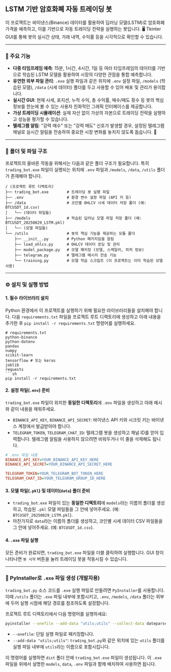 ## LSTM 기반 암호화폐 자동 트레이딩 봇

이 프로젝트는 바이낸스(Binance) 데이터를 활용하여 딥러닝 모델(LSTM)로 암호화폐 가격을 예측하고, 이를 기반으로 자동 트레이딩 전략을 실행하는 봇입니다. 🖥️ Tkinter GUI를 통해 봇의 실시간 상태, 거래 내역, 수익률 등을 시각적으로 확인할 수 있습니다.

-----

### 🚀 주요 기능

  * **다중 타임프레임 예측**: 15분, 1시간, 4시간, 1일 등 여러 타임프레임의 데이터를 기반으로 학습된 LSTM 모델을 활용하여 시장의 다양한 관점을 통합 예측합니다.
  * **유연한 외부 파일 관리**: `.exe` 실행 파일과 같은 위치에 `.env` 설정 파일, `/models` (학습된 모델), `/data` (시세 데이터) 폴더를 두고 사용할 수 있어 배포 및 관리가 용이합니다.
  * **실시간 GUI**: 현재 시세, 포지션, 누적 수익, 총 수익률, 매수/매도 횟수 등 봇의 핵심 정보를 한눈에 볼 수 있는 사용자 친화적인 그래픽 인터페이스를 제공합니다.
  * **가상 트레이딩 시뮬레이션**: 실제 자산 없이 가상의 자본으로 트레이딩 전략을 실행하고 성능을 평가할 수 있습니다.
  * **텔레그램 알림**: "강력 매수" 또는 "강력 매도" 신호가 발생할 경우, 설정된 텔레그램 채널로 실시간 알림을 전송하여 중요한 시장 변화를 놓치지 않도록 돕습니다. 🚨

-----

### 📁 폴더 및 파일 구조

프로젝트의 올바른 작동을 위해서는 다음과 같은 폴더 구조가 필요합니다. 특히 `trading_bot.exe` 파일이 실행되는 위치에 `.env` 파일과 `/models`, `/data`, `/utils` 폴더가 존재해야 합니다.

```
/ (프로젝트 루트 디렉토리)
├── trading_bot.exe        # 트레이딩 봇 실행 파일
├── .env                   # 환경 변수 설정 파일 (API 키 등)
├── /data                  # 코인별 OHLCV 시세 데이터 저장 폴더 (예: BTCUSDT_1d.csv)
│   └── (데이터 파일들)
├── /models                # 학습된 딥러닝 모델 파일 저장 폴더 (예: BTCUSDT_20250829_LSTM.pkl)
│   └── (모델 파일들)
└── /utils                 # 봇의 핵심 기능을 제공하는 모듈 폴더
    ├── __init__.py        # Python 패키지임을 알림
    ├── load_ohlcv.py      # OHLCV 데이터 로딩 및 관리
    ├── model_package.py   # 모델 패키징 (모델, 스케일러, 피처 정보)
    ├── telegram.py        # 텔레그램 메시지 전송 기능
    └── training.py        # 모델 학습 스크립트 (이 프로젝트는 이미 학습된 모델 사용)
```

-----

### ⚙️ 설치 및 실행 방법

#### 1\. 필수 라이브러리 설치

Python 환경에서 이 프로젝트를 실행하기 위해 필요한 라이브러리들을 설치해야 합니다. 다음 `requirements.txt` 파일을 프로젝트 루트 디렉토리에 생성하고 아래 내용을 추가한 후 `pip install -r requirements.txt` 명령어를 실행하세요.

````
# requirements.txt
python-binance
python-dotenv
pandas
numpy
scikit-learn
tensorflow # 또는 keras
joblib
requests
```sh
pip install -r requirements.txt
````

#### 2\. 설정 파일(`.env`) 준비

`trading_bot.exe` 파일이 위치한 **동일한 디렉토리**에 `.env` 파일을 생성하고 아래 예시와 같이 내용을 채워주세요.

  * `BINANCE_API_KEY`, `BINANCE_API_SECRET`: 바이낸스 API 키와 시크릿 키는 바이낸스 계정에서 발급받아야 합니다.
  * `TELEGRAM_TOKEN`, `TELEGRAM_CHAT_ID`: 텔레그램 봇을 생성하고 채널 ID를 얻어 입력합니다. 텔레그램 알림을 사용하지 않으려면 비워두거나 이 줄을 삭제해도 됩니다.

<!-- end list -->

```ini
# .env 파일 내용
BINANCE_API_KEY=YOUR_BINANCE_API_KEY_HERE
BINANCE_API_SECRET=YOUR_BINANCE_API_SECRET_HERE

TELEGRAM_TOKEN=YOUR_TELEGRAM_BOT_TOKEN_HERE
TELEGRAM_CHAT_ID=YOUR_TELEGRAM_GROUP_ID_HERE
```

#### 3\. 모델 파일(`.pkl`) 및 데이터(`data`) 폴더 준비

  * `trading_bot.exe` 파일이 있는 **동일한 디렉토리**에 `models`라는 이름의 폴더를 생성하고, 학습된 `.pkl` 모델 파일들을 그 안에 넣어주세요. (예: `BTCUSDT_20250829_LSTM.pkl`).
  * 마찬가지로 `data`라는 이름의 폴더를 생성하고, 코인별 시세 데이터 CSV 파일들을 그 안에 넣어주세요. (예: `BTCUSDT_1d.csv`).

#### 4\. `.exe` 파일 실행

모든 준비가 완료되면, `trading_bot.exe` 파일을 더블 클릭하여 실행합니다. GUI 창이 나타나면 `봇 시작` 버튼을 눌러 트레이딩 봇을 작동시킬 수 있습니다.

-----

### 📝 PyInstaller로 `.exe` 파일 생성 (개발자용)

`trading_bot.py` 소스 코드를 `.exe` 실행 파일로 만들려면 `PyInstaller`를 사용합니다. 이때 `/utils` 폴더는 `.exe` 파일 내부에 포함시키고, `.env`, `/models`, `/data` 폴더는 외부에 두어 실행 시점에 해당 경로를 참조하도록 설정합니다.

프로젝트 루트 디렉토리에서 다음 명령어를 실행하세요:

```sh
pyinstaller --onefile --add-data "utils;utils" --collect-data dateparser --hidden-import=sklearn.preprocessing._data trading_bot.py
```

  * `--onefile`: 단일 실행 파일로 패키징합니다.
  * `--add-data "utils;utils"`: `trading_bot.py`와 같은 위치에 있는 `utils` 폴더를 실행 파일 내부에 `utils`라는 이름으로 포함시킵니다.

이 명령어를 실행하면 `dist` 폴더 안에 `trading_bot.exe` 파일이 생성됩니다. 이 `.exe` 파일을 위에서 설명한 `models`, `data`, `.env` 파일과 함께 배치하여 사용하면 됩니다.